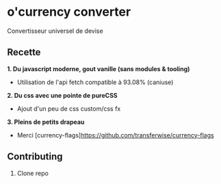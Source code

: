 # o'currency converter

Convertisseur universel de devise

## Recette

**1. Du javascript moderne, gout vanille (sans modules & tooling)**

- Utilisation de l'api fetch compatible à 93.08% (caniuse)

**2. Du css avec une pointe de pureCSS**

- Ajout d'un peu de css custom/css fx

**3. Pleins de petits drapeau**

- Merci [currency-flags]https://github.com/transferwise/currency-flags


## Contributing

1.  Clone repo